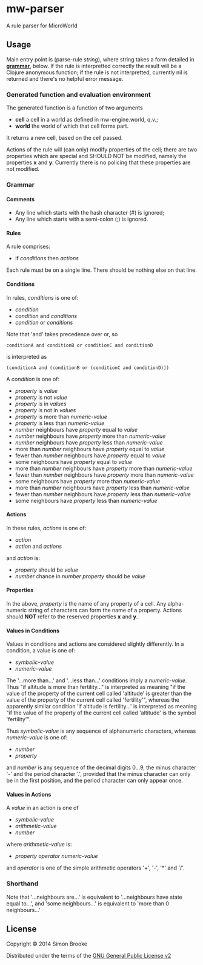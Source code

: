 # mw-parser

A rule parser for MicroWorld

## Usage

Main entry point is (parse-rule _string_), where string takes a form detailed
in __[grammar](#grammar)__, below. If the rule is interpretted correctly the result will
be a Clojure anonymous function; if the rule is not interpretted, currently nil
is returned and there's no helpful error message.

### Generated function and evaluation environment

The generated function is a function of two arguments

+ __cell__ a cell in a world as defined in mw-engine.world, q.v.;
+ __world__ the world of which that cell forms part.

It returns a new cell, based on the cell passed.

Actions of the rule will (can only) modify properties of the cell; there are two
properties which are special and SHOULD NOT be modified, namely the properties
__x__ and __y__. Currently there is no policing that these properties are not
modified.

### <a name="grammar"></a>Grammar

#### Comments

+ Any line which starts with the hash character (#) is ignored;
+ Any line which starts with a semi-colon (;) is ignored.

#### Rules

A rule comprises:

+ if _conditions_ then _actions_

Each rule must be on a single line. There should be nothing else on that line.

#### Conditions

In rules, _conditions_ is one of:

+ _condition_
+ _condition_ and _conditions_
+ _condition_ or _conditions_

Note that 'and' takes precedence over or, so

    conditionA and conditionB or conditionC and conditionD

is interpreted as

	(conditionA and (conditionB or (conditionC and conditionD)))

A _condition_ is one of:

+ _property_ is _value_
+ _property_ is not _value_
+ _property_ is in _values_
+ _property_ is not in _values_
+ _property_ is more than _numeric-value_
+ _property_ is less than _numeric-value_
+ _number_ neighbours have _property_ equal to _value_
+ _number_ neighbours have _property_ more than _numeric-value_
+ _number_ neighbours have _property_ less than _numeric-value_
+ more than _number_ neighbours have _property_ equal to _value_
+ fewer than _number_ neighbours have _property_ equal to _value_
+ some neighbours have _property_ equal to _value_
+ more than _number_ neighbours have _property_ more than _numeric-value_
+ fewer than _number_ neighbours have _property_ more than _numeric-value_
+ some neighbours have _property_ more than _numeric-value_
+ more than _number_ neighbours have _property_ less than _numeric-value_
+ fewer than _number_ neighbours have _property_ less than _numeric-value_
+ some neighbours have _property_ less than _numeric-value_

#### Actions

In these rules, _actions_ is one of:

+ _action_ 
+ _action_ and _actions_

and _action_ is:

+ _property_ should be _value_
+ _number_ chance in _number_ _property_ should be _value_

#### Properties

In the above, _property_ is the name of any property of a cell. Any alpha-numeric
string of characters can form the name of a property. Actions should __NOT__ refer
to the reserved properties __x__ and __y__.

#### Values in Conditions

Values in conditions and actions are considered slightly differently. In a 
condition, a value is one of:

+ _symbolic-value_
+ _numeric-value_

The '...more than...' and '...less than...' conditions imply a _numeric-value_.
Thus "if altitude is more than fertility..." is interpreted as meaning "if the value 
of the property of the current cell called 'altitude' is greater than the value
of the property of the current cell called 'fertility'", whereas the apparently
similar condition 'if altitude is fertility...' is interpreted as meaning
"if the value of the property of the current cell called 'altitude' is the symbol
'fertility'".

Thus _symbolic-value_ is any sequence of alphanumeric characters, whereas 
_numeric-value_ is one of:

+ _number_
+ _property_

and _number_ is any sequence of the decimal digits 0...9, the minus character 
'-' and the period character '.', provided that the minus character can only be 
in the first position, and  the period character can only appear once.

#### Values in Actions

A _value_ in an action is one of

+ _symbolic-value_
+ _arithmetic-value_
+ _number_

where _arithmetic-value_ is:

+ _property_ _operator_ _numeric-value_

and _operator_ is one of the simple arithmetic operators '+', '-', '*' and '/'.

### Shorthand

Note that '...neighbours are...' is equivalent to '...neighbours have state equal to...', 
and 'some neighbours...' is equivalent to 'more than 0 neighbours...'

## License

Copyright © 2014 Simon Brooke

Distributed under the terms of the [GNU General Public License v2](http://www.gnu.org/licenses/gpl-2.0.html)